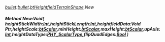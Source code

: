 _[bullet](../../modules/bullet/bullet-module.md):[bullet](../../modules/bullet/bullet-module.md).[btHeightfieldTerrainShape](../../modules/bullet/bullet-btheightfieldterrainshape.md).New_
##### Method New:Void( heightStickWidth:[Int](../../modules/wonkey/wonkey-types-int.md),heightStickLength:[Int](../../modules/wonkey/wonkey-types-int.md),heightfieldData:Void Ptr,heightScale:[btScalar](../../modules/bullet/bullet-btscalar.md),minHeight:[btScalar](../../modules/bullet/bullet-btscalar.md),maxHeight:[btScalar](../../modules/bullet/bullet-btscalar.md),upAxis:[Int](../../modules/wonkey/wonkey-types-int.md),heightDataType:[PHY_ScalarType](../../modules/bullet/bullet-phy_scalartype.md),flipQuadEdges:[Bool](../../modules/wonkey/wonkey-types-bool.md) )
